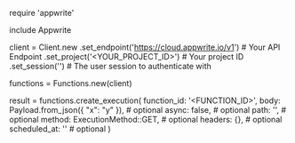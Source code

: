 require 'appwrite'

include Appwrite

client = Client.new
    .set_endpoint('https://cloud.appwrite.io/v1') # Your API Endpoint
    .set_project('<YOUR_PROJECT_ID>') # Your project ID
    .set_session('') # The user session to authenticate with

functions = Functions.new(client)

result = functions.create_execution(
    function_id: '<FUNCTION_ID>',
    body: Payload.from_json({ "x": "y" }), # optional
    async: false, # optional
    path: '<PATH>', # optional
    method: ExecutionMethod::GET, # optional
    headers: {}, # optional
    scheduled_at: '' # optional
)
